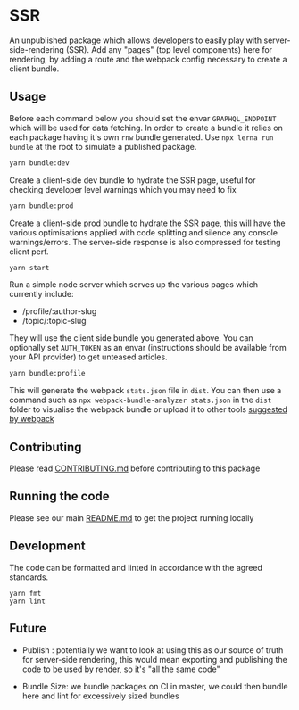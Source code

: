 # SSR

An unpublished package which allows developers to easily play with
server-side-rendering (SSR). Add any "pages" (top level components) here for
rendering, by adding a route and the webpack config necessary to create a client
bundle.

## Usage

Before each command below you should set the envar `GRAPHQL_ENDPOINT` which will
be used for data fetching. In order to create a bundle it relies on each package
having it's own `rnw` bundle generated. Use `npx lerna run bundle` at the root
to simulate a published package.

```bash
yarn bundle:dev
```

Create a client-side dev bundle to hydrate the SSR page, useful for checking
developer level warnings which you may need to fix

```bash
yarn bundle:prod
```

Create a client-side prod bundle to hydrate the SSR page, this will have the
various optimisations applied with code splitting and silence any console
warnings/errors. The server-side response is also compressed for testing client
perf.

```bash
yarn start
```

Run a simple node server which serves up the various pages which currently
include:

* /profile/:author-slug
* /topic/:topic-slug

They will use the client side bundle you generated above. You can optionally set
`AUTH_TOKEN` as an envar (instructions should be available from your API
provider) to get unteased articles.

```bash
yarn bundle:profile
```

This will generate the webpack `stats.json` file in `dist`. You can then use a
command such as `npx webpack-bundle-analyzer stats.json` in the `dist` folder to
visualise the webpack bundle or upload it to other tools
[suggested by webpack](https://webpack.js.org/guides/code-splitting/#bundle-analysis)

## Contributing

Please read [CONTRIBUTING.md](./CONTRIBUTING.md) before contributing to this
package

## Running the code

Please see our main [README.md](../README.md) to get the project running locally

## Development

The code can be formatted and linted in accordance with the agreed standards.

```
yarn fmt
yarn lint
```

## Future

* Publish : potentially we want to look at using this as our source of truth for
  server-side rendering, this would mean exporting and publishing the code to be
  used by render, so it's "all the same code"

* Bundle Size: we bundle packages on CI in master, we could then bundle here and
  lint for excessively sized bundles
